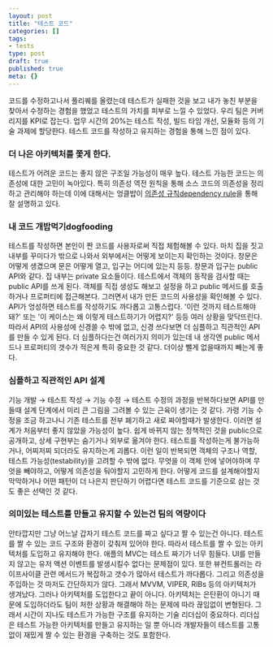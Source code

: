 ```yaml
---
layout: post
title: "테스트 코드"
categories: []
tags:
- tests
type: post
draft: true
published: true
meta: {}
---
```


코드를 수정하고나서 풀리퀘를 올렸는데 테스트가 실패한 것을 보고 내가 놓친 부분을 찾아서 수정하는 경험을 했었고 테스트의 가치를 피부로 느낄 수 있었다. 우리 팀은 커버리지를 KPI로 잡는다. 업무 시간의 20%는 테스트 작성, 빌드 타임 개선, 모듈화 등의 기술 과제에 할당한다. 테스트 코드를 작성하고 유지하는 경험을 통해 느낀 점이 있다.

### 더 나은 아키텍처를 쫓게 한다.

테스트가 어려운 코드는 좋지 않은 구조일 가능성이 매우 높다. 테스트 가능한 코드는 의존성에 대한 고민이 녹아있다. 특히 의존성 역전 원칙을 통해 소스 코드의 의존성을 정리하고 관리해야 하는데 이에 대해서는 엉클밥이 [의존성 규칙dependency rule](https://khalilstemmler.com/wiki/dependency-rule/)을 통해 잘 설명하고 있다.

### 내 코드 개밥먹기dogfooding

테스트를 작성하면 본인이 짠 코드를 사용자로써 직접 체험해볼 수 있다. 마치 집을 짓고 내부를 꾸미다가 밖으로 나와서 외부에서는 어떻게 보이는지 확인하는 것이다. 창문은 어떻게 생겼으며 문은 어떻게 열고, 입구는 어디에 있는지 등등. 창문과 입구는 public API와 같다. 집 내부는 private 요소들이다. 테스트에서 객체의 동작을 검사할 때는 public API를 쓰게 된다. 객체를 직접 생성도 해보고 설정을 하고 public 메서드를 호출 하거나 프로퍼티에 접근해본다. 그러면서 내가 만든 코드의 사용성을 확인해볼 수 있다. API가 엉성하면 테스트를 작성하기도 까다롭고 고통스럽다. '이런 것까지 테스트해야돼?' 또는 '이 케이스는 왜 이렇게 테스트하기가 어렵지?' 등등 여러 상황을 맞닥뜨린다. 따라서 API의 사용성에 신경쓸 수 밖에 없고, 신경 쓰다보면 더 심플하고 직관적인 API를 만들 수 있게 된다. 더 심플하다는건 여러가지 의미가 있는데 내 생각엔 public 메서드나 프로퍼티의 갯수가 적은게 특히 중요한 것 같다. 더이상 뺄게 없을때까지 빼는게 좋다.

### 심플하고 직관적인 API 설계

기능 개발 → 테스트 작성 → 기능 수정 → 테스트 수정의 과정을 반복하다보면 API를 만들때 설계 단계에서 미리 큰 그림을 그려볼 수 있는 근육이 생기는 것 같다. 가령 기능 수정을 조금 하고나니 기존 테스트를 전부 폐기하고 새로 짜야할때가 발생한다. 이러면 설계가 처음부터 좋지 않았을 가능성이 높다. 쉽게 바뀌지 않는 정책적인 것을 public으로 공개하고, 상세 구현부는 숨기거나 외부로 옮겨야 한다. 테스트를 작성하는게 불가능하거나, 어찌저찌 되더라도 유지하는게 괴롭다. 이런 일이 반복되면 객체의 구조나 역할, 테스트 가능성(testability)을 고려할 수 밖에 없다. 무엇을 이 객체 안에 넣어야하며 무엇을 빼야하고, 어떻게 의존성을 둬야할지 고민하게 한다. 어떻게 코드를 설계해야할지 막막하거나 어떤 패턴이 더 나은지 판단하기 어렵다면 테스트 코드를 기준으로 삼는 것도 좋은 선택인 것 같다.

### 의미있는 테스트를 만들고 유지할 수 있는건 팀의 역량이다

안타깝지만 그냥 어느날 갑자기 테스트 코드를 짜고 싶다고 짤 수 있는건 아니다. 테스트를 짤 수 있는 코드 구조와 환경이 갖춰져 있어야 한다. 따라서 테스트를 짤 수 있는 아키텍처를 도입하고 유지해야 한다. 애플의 MVC는 테스트 짜기가 너무 힘들다. UI를 만들지 않고는 유저 액션 이벤트를 발생시킬수 없다는 문제점이 있다. 또한 뷰컨트롤러는 라이프사이클 관련 메서드가 복잡하고 갯수가 많아서 테스트가 까다롭다. 그리고 의존성을 주입하는 것 마저도 간단하지가 않다. 그래서 MVVM, VIPER, RIBs 등의 아키텍처가 생겨났다. 그러나 아키텍처를 도입한다고 끝이 아니다. 아키텍처는 은탄환이 아니기 때문에 도입하더라도 팀이 처한 상황과 해결해야 하는 문제에 따라 끊임없이 변형된다. 그래서 시간이 지나도 테스트가 가능한 구조를 유지하는 기술 리더십이 중요하다. 리더십은 테스트 가능한 아키텍처를 만들고 유지하는 일 뿐 아니라 개발자들이 테스트를 고통 없이 재밌게 짤 수 있는 환경을 구축하는 것도 포함한다.
